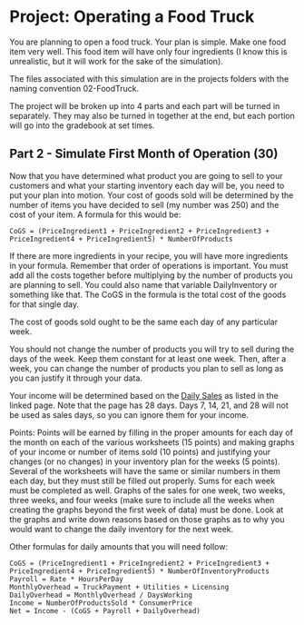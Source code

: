 # Project: Operating a Food Truck

You are planning to open a food truck.  Your plan is simple.  Make one food item very well.  This food item will have only four ingredients (I know this is unrealistic, but it will work for the sake of the simulation).

The files associated with this simulation are in the projects folders with the naming convention 02-FoodTruck.

The project will be broken up into 4 parts and each part will be turned in separately.  They may also be turned in together at the end, but each portion will go into the gradebook at set times.

## Part 2 - Simulate First Month of Operation (30)

Now that you have determined what product you are going to sell to your customers and what your starting inventory each day will be, you need to put your plan into motion.  Your cost of goods sold will be determined by the number of items you have decided to sell (my number was 250) and the cost of your item.  A formula for this would be:

```
CoGS = (PriceIngredient1 + PriceIngredient2 + PriceIngredient3 + PriceIngredient4 + PriceIngredient5) * NumberOfProducts
```

If there are more ingredients in your recipe, you will have more ingredients in your formula.  Remember that order of operations is important.  You must add all the costs together before multiplying by the number of products you are planning to sell.  You could also name that variable DailyInventory or something like that.  The CoGS in the formula is the total cost of the goods for that single day.

The cost of goods sold ought to be the same each day of any particular week.

You should not change the number of products you will try to sell during the days of the week.  Keep them constant for at least one week.  Then, after a week, you can change the number of products you plan to sell as long as you can justify it through your data.

Your income will be determined based on the [Daily Sales](https://github.com/MichaelTMiyoshi/AppliedMathWithMiyoshi/blob/main/AppliedAlgebra2/Projects/02-FoodTruck-DailySales-Month1.md) as listed in the linked page.  Note that the page has 28 days.  Days 7, 14, 21, and 28 will not be used as sales days, so you can ignore them for your income.

Points:  Points will be earned by filling in the proper amounts for each day of the month on each of the various worksheets (15 points) and making graphs of your income or number of items sold (10 points) and justifying your changes (or no changes) in your inventory plan for the weeks (5 points).  Several of the worksheets will have the same or similar numbers in them each day, but they must still be filled out properly.  Sums for each week must be completed as well.  Graphs of the sales for one week, two weeks, three weeks, and four weeks (make sure to include all the weeks when creating the graphs beyond the first week of data) must be done.  Look at the graphs and write down reasons based on those graphs as to why you would want to change the daily inventory for the next week.

Other formulas for daily amounts that you will need follow:

```
CoGS = (PriceIngredient1 + PriceIngredient2 + PriceIngredient3 + PriceIngredient4 + PriceIngredient5) * NumberOfInventoryProducts
Payroll = Rate * HoursPerDay
MonthlyOverhead = TruckPayment + Utilities + Licensing
DailyOverhead = MonthlyOverhead / DaysWorking
Income = NumberOfProductsSold * ConsumerPrice
Net = Income - (CoGS + Payroll + DailyOverhead)
```
